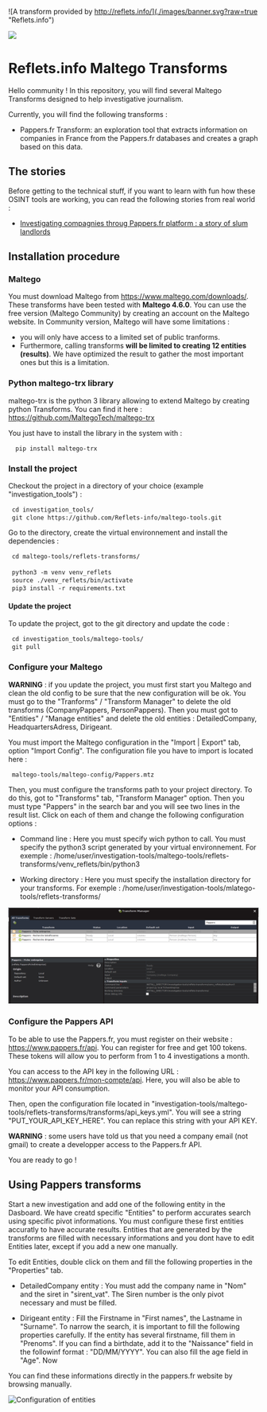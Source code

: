 ![A transform provided by http://reflets.info/](./images/banner.svg?raw=true "Reflets.info")

[<img src="./images/cagnotte.png">](https://donorbox.org/reflets-2)

# Reflets.info Maltego Transforms

Hello community ! In this repository, you will find several Maltego Transforms designed to help investigative journalism.

Currently, you will find the following transforms :

 - Pappers.fr Transform: an exploration tool that extracts information on companies in France from the Pappers.fr databases and creates a graph based on this data.

## The stories

 Before getting to the technical stuff, if you want to learn with fun how these OSINT tools are working, you can read the following stories from real world : 

 - [Investigating compagnies throug Pappers.fr platform : a story of slum landlords](https://reflets.info/articles/osint-reflets-partage-avec-la-communaute-ses-tranforms-maltego-pour-pappers/)
 
## Installation procedure
 
### Maltego
 
You must download Maltego from https://www.maltego.com/downloads/. These transforms have been tested with **Maltego 4.6.0**.
You can use the free version (Maltego Community) by creating an account on the Maltego website. In Community version, Maltego will have some limitations :

 - you will only have access to a limited set of public tranforms. 
 - Furthermore, calling transforms **will be limited to creating 12 entities (results)**. We have optimized the result to gather the most important ones but this is a limitation. 
 
 
### Python maltego-trx library
 
 maltego-trx is the python 3 library allowing to extend Maltego by creating python Transforms. You can find it here : https://github.com/MaltegoTech/maltego-trx
 
 You just have to install the library in the system with :
 
      pip install maltego-trx
      
### Install the project

Checkout the project in a directory of your choice (example "investigation_tools") : 

     cd investigation_tools/
     git clone https://github.com/Reflets-info/maltego-tools.git
     
Go to the directory, create the virtual environnement and install the dependencies :

     cd maltego-tools/reflets-transforms/
     
     python3 -m venv venv_reflets
     source ./venv_reflets/bin/activate
     pip3 install -r requirements.txt

#### Update the project

To update the project, got to the git directory and update the code : 

     cd investigation_tools/maltego-tools/
     git pull
     
### Configure your Maltego

**WARNING** : if you update the project, you must first start you Maltego and clean the old config to be sure that the new configuration will be ok. You must go to the "Tranforms" / "Transform Manager" to delete the old transforms (CompanyPappers, PersonPappers). Then you must got to "Entities" / "Manage entities" and delete the old entities : DetailedCompany, HeadquartersAdress, Dirigeant.

You must import the Maltego configuration in the "Import | Export" tab, option "Import Config". The configuration file you have to import is located here :

     maltego-tools/maltego-config/Pappers.mtz
     
Then, you must configure the transforms path to your project directory. To do this, got to "Transforms" tab, "Transform Manager" option. Then you must type "Pappers" in the search bar and you will see two lines in the result list. Click on each of them and change the following configuration options :

- Command line : Here you must specify wich python to call. You must specify the python3 script generated by your virtual environnement. For exemple : /home/user/investigation-tools/maltego-tools/reflets-transforms/venv_reflets/bin/python3

- Working directory : Here you must specify the installation directory for your transforms. For exemple : /home/user/investigation-tools/mlatego-tools/reflets-transforms/

![Configuration of transforms](./images/configure_transform.png)

### Configure the Pappers API

To be able to use the Pappers.fr, you must register on their website : https://www.pappers.fr/api. You can register for free and get 100 tokens. These tokens will allow you to perform from 1 to 4 investigations a month. 

You can access to the API key in the following URL : https://www.pappers.fr/mon-compte/api. Here, you will also be able to monitor your API consumption.

Then, open the configuration file located in "investigation-tools/maltego-tools/reflets-transforms/transforms/api_keys.yml". You will see a string "PUT_YOUR_API_KEY_HERE". You can replace this string with your API KEY.

**WARNING** : some users have told us that you need a company email (not gmail) to create a developper access to the Pappers.fr API.
       
You are ready to go !

## Using Pappers transforms

Start a new investigation and add one of the following entity in the Dasboard. We have creatd specific "Entities" to perform accurates search using specific pivot informations. You must configure these first entities accuratly to have accurate results. Entities that are generated by the transforms are filled with necessary informations and you dont have to edit Entities later, except if you add a new one manually.

To edit Entities, double click on them and fill the following properties in the "Properties" tab.

- DetailedCompany entity : You must add the company name in "Nom" and the siret in "sirent_vat". The Siren number is the only pivot necessary and must be filled.

- Dirigeant entity : Fill the Firstname in "First names", the Lastname in "Surname". To narrow the search, it is important to fill the following properties carefully. If the entity has several firstname, fill them in "Prenoms". If you can find a birthdate, add it to the "Naissance" field in the followinf format : "DD/MM/YYYY". You can also fill the age field in "Age".
Now

You can find these informations directly in the pappers.fr website by browsing manually.

![Configuration of entities](./images/entities_config.png)

 




